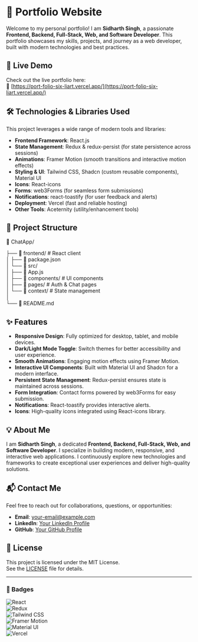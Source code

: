# 🌟 Portfolio Website

Welcome to my personal portfolio! I am **Sidharth Singh**, a passionate **Frontend, Backend, Full-Stack, Web, and Software Developer**. This portfolio showcases my skills, projects, and journey as a web developer, built with modern technologies and best practices.

## 🚀 Live Demo

Check out the live portfolio here:  
🔗 [https://port-folio-six-liart.vercel.app/](https://port-folio-six-liart.vercel.app/)

## 🛠️ Technologies & Libraries Used

This project leverages a wide range of modern tools and libraries:

- **Frontend Framework**: React.js  
- **State Management**: Redux & redux-persist (for state persistence across sessions)  
- **Animations**: Framer Motion (smooth transitions and interactive motion effects)  
- **Styling & UI**: Tailwind CSS, Shadcn (custom reusable components), Material UI  
- **Icons**: React-icons  
- **Forms**: web3Forms (for seamless form submissions)  
- **Notifications**: react-toastify (for user feedback and alerts)  
- **Deployment**: Vercel (fast and reliable hosting)  
- **Other Tools**: Aceternity (utility/enhancement tools)

## 📁 Project Structure

📁 ChatApp/  
 
├── 📁 frontend/               # React client  
│   ├── 📄 package.json  
│   └── 📁 src/  
│       ├── 📄 App.js  
│       ├── 📁 components/     # UI components  
│       ├── 📁 pages/          # Auth & Chat pages  
│       └── 📁 context/        # State management  
│  
└── 📄 README.md  

## ✨ Features

- **Responsive Design**: Fully optimized for desktop, tablet, and mobile devices.  
- **Dark/Light Mode Toggle**: Switch themes for better accessibility and user experience.  
- **Smooth Animations**: Engaging motion effects using Framer Motion.  
- **Interactive UI Components**: Built with Material UI and Shadcn for a modern interface.  
- **Persistent State Management**: Redux-persist ensures state is maintained across sessions.  
- **Form Integration**: Contact forms powered by web3Forms for easy submission.  
- **Notifications**: React-toastify provides interactive alerts.  
- **Icons**: High-quality icons integrated using React-icons library.

## 💡 About Me

I am **Sidharth Singh**, a dedicated **Frontend, Backend, Full-Stack, Web, and Software Developer**. I specialize in building modern, responsive, and interactive web applications. I continuously explore new technologies and frameworks to create exceptional user experiences and deliver high-quality solutions.

## 📬 Contact Me

Feel free to reach out for collaborations, questions, or opportunities:

- **Email**: [your-email@example.com](mailto:your-email@example.com)  
- **LinkedIn**: [Your LinkedIn Profile](https://www.linkedin.com/in/your-profile/)  
- **GitHub**: [Your GitHub Profile](https://github.com/your-username)

## 📝 License

This project is licensed under the MIT License.  
See the [LICENSE](LICENSE) file for details.

---

### 🔖 Badges

![React](https://img.shields.io/badge/React-61DAFB?style=for-the-badge&logo=react&logoColor=black)  
![Redux](https://img.shields.io/badge/Redux-764ABC?style=for-the-badge&logo=redux&logoColor=white)  
![Tailwind CSS](https://img.shields.io/badge/Tailwind%20CSS-38B2AC?style=for-the-badge&logo=tailwind-css&logoColor=white)  
![Framer Motion](https://img.shields.io/badge/Framer%20Motion-0055FF?style=for-the-badge)  
![Material UI](https://img.shields.io/badge/Material%20UI-0081CB?style=for-the-badge&logo=material-ui&logoColor=white)  
![Vercel](https://img.shields.io/badge/Vercel-000000?style=for-the-badge&logo=vercel&logoColor=white)

